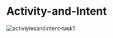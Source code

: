 # Activity-and-Intent

![activiyiesandintent-task1](https://user-images.githubusercontent.com/53834888/145594275-c052debb-2270-4b3f-87b3-f82499302e80.gif)

